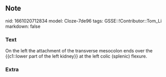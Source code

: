 ## Note
nid: 1661020712834
model: Cloze-7de96
tags: GSSE::!Contributor::Tom_Li
markdown: false

### Text
<div>
  On the left the attachment of the transverse mesocolon ends over
  the {{c1::lower part of the left kidney}} at the left colic
  (splenic) flexure.
</div>

### Extra

